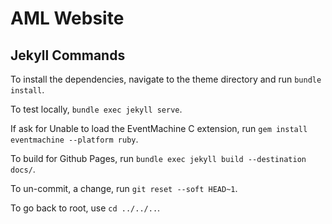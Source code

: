 # AML Website
## Jekyll Commands

To install the dependencies, navigate to the theme directory and run `bundle install`.

To test locally, `bundle exec jekyll serve`.

If ask for Unable to load the EventMachine C extension, run `gem install eventmachine --platform ruby`.

To build for Github Pages, run `bundle exec jekyll build --destination docs/`.

To un-commit, a change, run `git reset --soft HEAD~1`.

To go back to root, use `cd ../../..`.

